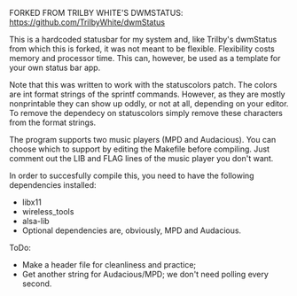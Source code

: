 FORKED FROM TRILBY WHITE'S DWMSTATUS: https://github.com/TrilbyWhite/dwmStatus

This is a hardcoded statusbar for my system and, like Trilby's dwmStatus from which this is forked, it was not meant to be flexible.  Flexibility costs memory and processor time. This can, however, be used as a template for your own status bar app.

Note that this was written to work with the statuscolors patch. The colors are int format strings of the sprintf commands. However, as they are mostly nonprintable they can show up oddly, or not at all, depending on your editor. To remove the dependecy on statuscolors simply remove these characters from the format strings.

The program supports two music players (MPD and Audacious). You can choose which to support by editing the Makefile before compiling. Just comment out the LIB and FLAG lines of the music player you don't want.

In order to succesfully compile this, you need to have the following dependencies installed:
* libx11
* wireless_tools
* alsa-lib
* Optional dependencies are, obviously, MPD and Audacious.

ToDo:
* Make a header file for cleanliness and practice;
* Get another string for Audacious/MPD; we don't need polling every second.
